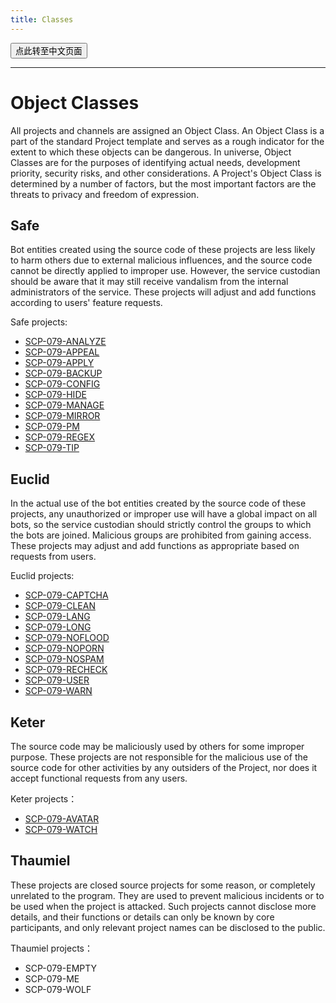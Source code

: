 ```yaml
---
title: Classes
---
```


<button onmouseover="PlaySound('totop1')" onmouseout="StopSound('totop1')" onclick="window.location.href = '/classes-zh/';" class="zh">点此转至中文页面</button>

---

# Object Classes

All projects and channels are assigned an Object Class. An Object Class is a part of the standard Project template and serves as a rough indicator for the extent to which these objects can be dangerous. In universe, Object Classes are for the purposes of identifying actual needs, development priority, security risks, and other considerations. A Project's Object Class is determined by a number of factors, but the most important factors are the threats to privacy and freedom of expression.

## Safe

Bot entities created using the source code of these projects are less likely to harm others due to external malicious influences, and the source code cannot be directly applied to improper use. However, the service custodian should be aware that it may still receive vandalism from the internal administrators of the service. These projects will adjust and add functions according to users' feature requests.

Safe projects:

- [SCP-079-ANALYZE](/analyze/)
- [SCP-079-APPEAL](/appeal/)
- [SCP-079-APPLY](/apply/)
- [SCP-079-BACKUP](/backup/)
- [SCP-079-CONFIG](/config/)
- [SCP-079-HIDE](/hide/)
- [SCP-079-MANAGE](/manage/)
- [SCP-079-MIRROR](/mirror/)
- [SCP-079-PM](/pm/)
- [SCP-079-REGEX](/regex/)
- [SCP-079-TIP](/tip/)

## Euclid

In the actual use of the bot entities created by the source code of these projects, any unauthorized or improper use will have a global impact on all bots, so the service custodian should strictly control the groups to which the bots are joined. Malicious groups are prohibited from gaining access. These projects may adjust and add functions as appropriate based on requests from users.

Euclid projects:

- [SCP-079-CAPTCHA](/captcha/)
- [SCP-079-CLEAN](/clean/)
- [SCP-079-LANG](/lang/)
- [SCP-079-LONG](/long/)
- [SCP-079-NOFLOOD](/noflood/)
- [SCP-079-NOPORN](/noporn/)
- [SCP-079-NOSPAM](/nospam/)
- [SCP-079-RECHECK](/recheck/)
- [SCP-079-USER](/user/)
- [SCP-079-WARN](/warn/)

## Keter

The source code may be maliciously used by others for some improper purpose. These projects are not responsible for the malicious use of the source code for other activities by any outsiders of the Project, nor does it accept functional requests from any users.

Keter projects：

- [SCP-079-AVATAR](/avatar/)
- [SCP-079-WATCH](/watch/)

## Thaumiel

These projects are closed source projects for some reason, or completely unrelated to the program. They are used to prevent malicious incidents or to be used when the project is attacked. Such projects cannot disclose more details, and their functions or details can only be known by core participants, and only relevant project names can be disclosed to the public.

Thaumiel projects：

- <a class="no" target="_blank">SCP-079-EMPTY</a>
- <a class="no" target="_blank">SCP-079-ME</a>
- <a class="no" target="_blank">SCP-079-WOLF</a>

<audio src="/audio/door/dooropenpage.ogg" autoplay></audio>
<audio id="no_button" src="/audio/button/no.ogg"/>
<audio id="no_click" src="/audio/button/no_click.ogg"/>
